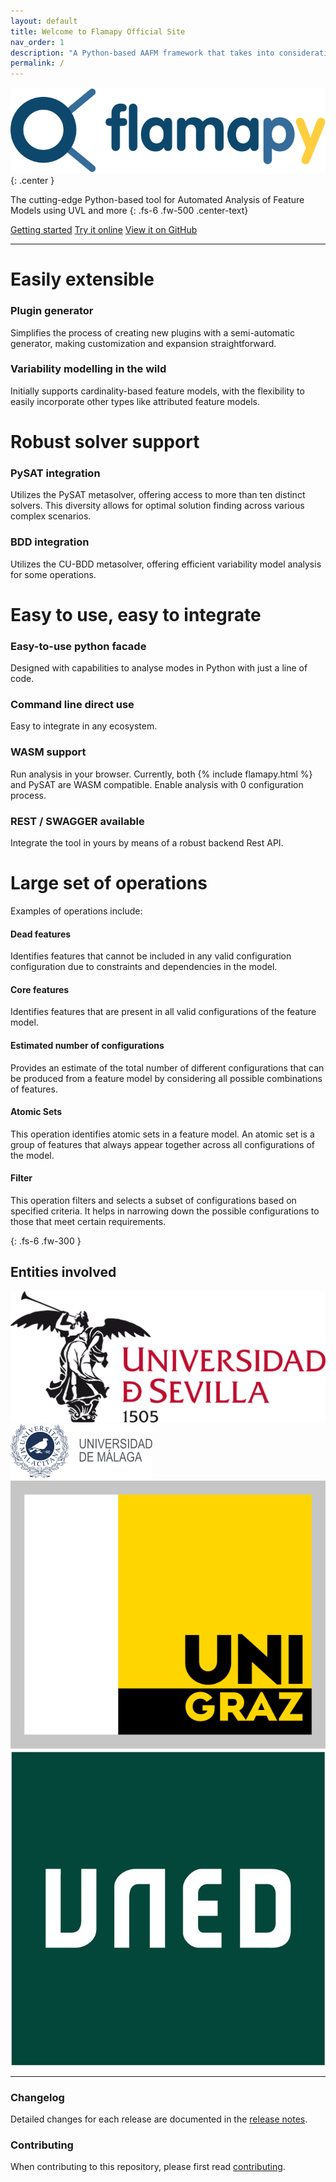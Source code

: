 ```yaml
---
layout: default
title: Welcome to Flamapy Official Site
nav_order: 1
description: "A Python-based AAFM framework that takes into consideration previous AAFM tool designs and enables multi-solver and multi-metamodel support for the integration of AAFM tooling on the Python ecosystem."
permalink: /
---
```


![Texto alternativo](/assets/images/flamapy_horizontal_logo_white.svg){: .center }

The cutting-edge Python-based tool for Automated Analysis of Feature Models using UVL and more
{: .fs-6 .fw-500 .center-text} 

<div class="center-buttons">
    <a href="https://docs.flamapy.org/getting-started/" class="btn btn-primary fs-5 mb-4 mb-md-0 mr-2">Getting started</a>
    <a href="{{site.baseurl}}/try-it" class="btn btn-green fs-5 fs-5 mb-4 mb-md-0 mr-2">Try it online</a>
    <a href="https://github.com/flamapy/flamapy" class="btn fs-5 mb-4 mb-md-0">View it on GitHub</a>
</div>

---

# <i class="fa-solid fa-puzzle-piece"></i> Easily extensible

### Plugin generator
Simplifies the process of creating new plugins with a semi-automatic generator, making customization and expansion straightforward.

### Variability modelling in the wild
Initially supports cardinality-based feature models, with the flexibility to easily incorporate other types like attributed feature models.

# <i class="fa-solid fa-life-ring"></i> Robust solver support

### PySAT integration
Utilizes the PySAT metasolver, offering access to more than ten distinct solvers. This diversity allows for optimal solution finding across various complex scenarios.

### BDD integration
Utilizes the CU-BDD metasolver, offering efficient variability model analysis for some operations. 


# <i class="fa-solid fa-laptop-code"></i> Easy to use, easy to integrate

### Easy-to-use python facade
Designed with capabilities to analyse modes in Python with just a line of code.

### Command line direct use
Easy to integrate in any ecosystem.

### WASM support
Run analysis in your browser. Currently, both {% include flamapy.html %} and PySAT are WASM compatible. Enable analysis with 0 configuration process.

### REST / SWAGGER available
Integrate the tool in yours by means of a robust backend Rest API.

# <i class="fa-solid fa-calculator"></i> Large set of operations

Examples of operations include:

#### **Dead features**
Identifies features that cannot be included in any valid configuration configuration due to constraints and dependencies in the model.

#### **Core features**
Identifies features that are present in all valid configurations of the feature model. 

#### **Estimated number of configurations**
Provides an estimate of the total number of different configurations that can be produced from a feature model by considering all possible combinations of features.

#### **Atomic Sets**
This operation identifies atomic sets in a feature model. An atomic set is a group of features that always appear together across all configurations of the model.

#### **Filter**
This operation filters and selects a subset of configurations based on specified criteria. It helps in narrowing down the possible configurations to those that meet certain requirements.

{: .fs-6 .fw-300 }

## Entities involved

<div class="entities-container">
  <a href="https://www.us.es/" target="_blank" class="entity">
    <img src="/assets/images/university_of_seville.svg" alt="University of Seville">
  </a>
  <a href="https://www.uma.es/" target="_blank" class="entity">
    <img src="/assets/images/university_of_malaga.svg" alt="University of Malaga">
  </a>
  <a href="https://www.uni-graz.at/en/" target="_blank" class="entity">
    <img src="/assets/images/university_of_graz.svg" alt="University of Graz">
  </a>
  <a href="https://www.uned.es/" target="_blank" class="entity">
    <img src="/assets/images/uned.jpg" alt="UNED">
  </a>
</div>



---

### Changelog

Detailed changes for each release are documented in the [release notes].

### Contributing

When contributing to this repository, please first read [contributing].

[^1]: The [source file for this page] uses all three markup languages.

[^2]: [It can take up to 10 minutes for changes to your site to publish after you push the changes to GitHub](https://docs.github.com/en/pages/setting-up-a-github-pages-site-with-jekyll/creating-a-github-pages-site-with-jekyll#creating-your-site).

[Jekyll]: https://jekyllrb.com
[Markdown]: https://daringfireball.net/projects/markdown/
[Liquid]: https://github.com/Shopify/liquid/wiki
[Front matter]: https://jekyllrb.com/docs/front-matter/
[Jekyll configuration]: https://jekyllrb.com/docs/configuration/
[source file for this page]: https://github.com/just-the-docs/just-the-docs/blob/main/index.md
[Just the Docs Template]: https://just-the-docs.github.io/just-the-docs-template/
[Just the Docs]: https://just-the-docs.com
[flamapy repo]: https://github.com/flamapy/
[Just the Docs README]: https://github.com/just-the-docs/just-the-docs/blob/main/README.md
[GitHub Pages]: https://pages.github.com/
[Template README]: https://github.com/just-the-docs/just-the-docs-template/blob/main/README.md
[GitHub Pages / Actions workflow]: https://github.blog/changelog/2022-07-27-github-pages-custom-github-actions-workflows-beta/

[use the template]: https://github.com/just-the-docs/just-the-docs-template/generate

[release notes]: https://github.com/flamapy/flamapy_fw/releases

[contributing]: https://docs.flamapy.org/developing/contributing/
